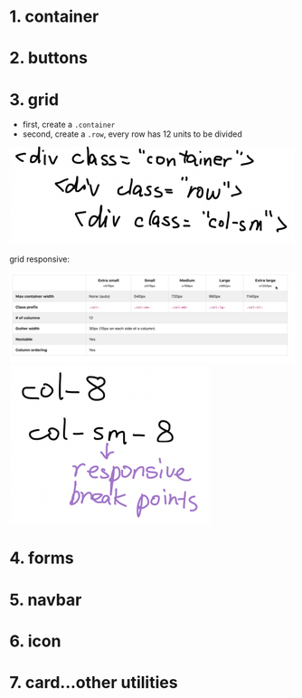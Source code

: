 # 1. container

# 2. buttons

# 3. grid

- first, create a `.container`
- second, create a `.row`, every row has 12 units to be divided

<img width="504" alt="grid" src="../images/Front-end/grid.png">

grid responsive:

<img width="581" alt="grid responsive" src="../images/Front-end/grid-responsive.png">

<img width="356" alt="responsive break point" src="../images/Front-end/responsive-break.png">

# 4. forms

# 5. navbar

# 6. icon

# 7. card...other utilities

